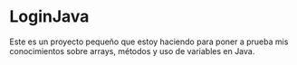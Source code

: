 # LoginJava
Este es un proyecto pequeño que estoy haciendo para poner a prueba mis conocimientos sobre arrays, métodos y uso de variables en Java. 
